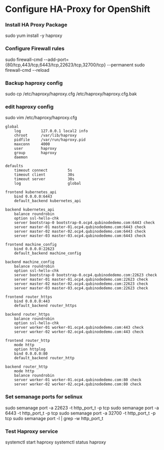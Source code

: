# Configure HA-Proxy for OpenShift

### Install HA Proxy Package
sudo yum install -y haproxy 

### Configure Firewall rules
sudo firewall-cmd --add-port={80/tcp,443/tcp,6443/tcp,22623/tcp,32700/tcp} --permanent
sudo firewall-cmd --reload

### Backup haproxy config
sudo cp /etc/haproxy/haproxy.cfg /etc/haproxy/haproxy.cfg.bak

### edit haproxy config
sudo vim /etc/haproxy/haproxy.cfg
```
global
    log         127.0.0.1 local2 info
    chroot      /var/lib/haproxy
    pidfile     /var/run/haproxy.pid
    maxconn     4000
    user        haproxy
    group       haproxy
    daemon

defaults
    timeout connect         5s
    timeout client          30s
    timeout server          30s
    log                     global

frontend kubernetes_api
    bind 0.0.0.0:6443
    default_backend kubernetes_api

backend kubernetes_api
    balance roundrobin
    option ssl-hello-chk
    server bootstrap-0 bootstrap-0.ocp4.qubinodedemo.com:6443 check
    server master-01 master-01.ocp4.qubinodedemo.com:6443 check
    server master-02 master-02.ocp4.qubinodedemo.com:6443 check
    server master-03 master-03.ocp4.qubinodedemo.com:6443 check

frontend machine_config
    bind 0.0.0.0:22623
    default_backend machine_config

backend machine_config
    balance roundrobin
    option ssl-hello-chk
    server bootstrap-0 bootstrap-0.ocp4.qubinodedemo.com:22623 check
    server master-01 master-01.ocp4.qubinodedemo.com:22623 check
    server master-02 master-02.ocp4.qubinodedemo.com:22623 check
    server master-03 master-03.ocp4.qubinodedemo.com:22623 check

frontend router_https
    bind 0.0.0.0:443
    default_backend router_https

backend router_https
    balance roundrobin
    option ssl-hello-chk
    server worker-01 worker-01.ocp4.qubinodedemo.com:443 check
    server worker-02 worker-02.ocp4.qubinodedemo.com:443 check

frontend router_http
    mode http
    option httplog
    bind 0.0.0.0:80
    default_backend router_http

backend router_http
    mode http
    balance roundrobin
    server worker-01 worker-01.ocp4.qubinodedemo.com:80 check
    server worker-02 worker-02.ocp4.qubinodedemo.com:80 check
```

### Set semanage ports for selinux
sudo semanage port  -a 22623 -t http_port_t -p tcp
sudo semanage port  -a 6443 -t http_port_t -p tcp
sudo semanage port  -a 32700 -t http_port_t -p tcp
sudo semanage port  -l  | grep -w http_port_t

### Test Haproxy service
systemctl start haproxy
systemctl status haproxy
